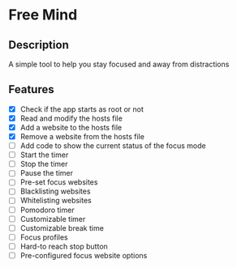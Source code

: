 # Free Mind

## Description

A simple tool to help you stay focused and away from distractions

## Features

- [X] Check if the app starts as root or not
- [X] Read and modify the hosts file
- [X] Add a website to the hosts file
- [X] Remove a website from the hosts file
- [ ] Add code to show the current status of the focus mode
- [ ] Start the timer
- [ ] Stop the timer
- [ ] Pause the timer
- [ ] Pre-set focus websites
- [ ] Blacklisting websites
- [ ] Whitelisting websites
- [ ] Pomodoro timer
- [ ] Customizable timer
- [ ] Customizable break time
- [ ] Focus profiles
- [ ] Hard-to reach stop button
- [ ] Pre-configured focus website options